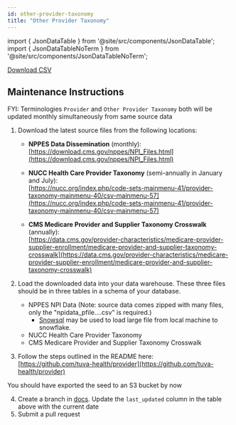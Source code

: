 ```yaml
---
id: other-provider-taxonomy
title: "Other Provider Taxonomy"
---
```


import { JsonDataTable } from '@site/src/components/JsonDataTable';
import { JsonDataTableNoTerm } from '@site/src/components/JsonDataTableNoTerm';

<JsonDataTableNoTerm  jsonPath="nodes.seed\.the_tuva_project\.terminology__other_provider_taxonomy.columns" />

<a href="https://tuva-public-resources.s3.amazonaws.com/versioned_provider_data/latest/other_provider_taxonomy_compressed.csv.gz">Download CSV</a>

## Maintenance Instructions

FYI: Terminologies `Provider` and `Other Provider Taxonomy` both will be updated monthly simultaneously from same source data

1. Download the latest source files from the following locations:

   - **NPPES Data Dissemination** (monthly):  
     [https://download.cms.gov/nppes/NPI_Files.html](https://download.cms.gov/nppes/NPI_Files.html)

   - **NUCC Health Care Provider Taxonomy** (semi-annually in January and July):  
     [https://nucc.org/index.php/code-sets-mainmenu-41/provider-taxonomy-mainmenu-40/csv-mainmenu-57](https://nucc.org/index.php/code-sets-mainmenu-41/provider-taxonomy-mainmenu-40/csv-mainmenu-57)

   - **CMS Medicare Provider and Supplier Taxonomy Crosswalk** (annually):  
     [https://data.cms.gov/provider-characteristics/medicare-provider-supplier-enrollment/medicare-provider-and-supplier-taxonomy-crosswalk](https://data.cms.gov/provider-characteristics/medicare-provider-supplier-enrollment/medicare-provider-and-supplier-taxonomy-crosswalk)

2. Load the downloaded data into your data warehouse. These three files should be in three tables in a schema of your database.
    - NPPES NPI Data (Note: source data comes zipped with many files, only the "npidata_pfile....csv" is required.)
        - [Snowsql](https://docs.snowflake.com/en/user-guide/snowsql) may be used to load large file from local machine to snowflake.
    - NUCC Health Care Provider Taxonomy
    - CMS Medicare Provider and Supplier Taxonomy Crosswalk

3. Follow the steps outlined in the README here:  
   [https://github.com/tuva-health/provider](https://github.com/tuva-health/provider)

You should have exported the seed to an S3 bucket by now

4. Create a branch in [docs](https://github.com/tuva-health/docs). Update the `last_updated` column in the table above with the current date
5. Submit a pull request
